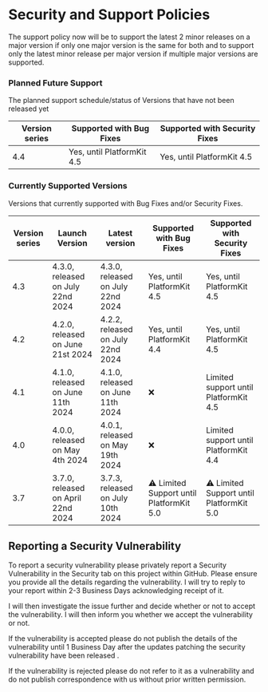 # Security and Support Policies
The support policy now will be to support the latest 2 minor releases on a major version if only one major version is the same for both and to support only the latest minor release per major version if multiple major versions are supported.

### Planned Future Support
The planned support schedule/status of Versions that have not been released yet 

| Version series | Supported with Bug Fixes | Supported with Security Fixes |
|--| --|--|
| 4.4 | Yes, until PlatformKit 4.5 | Yes, until PlatformKit 4.5 |

### Currently Supported Versions
Versions that currently supported with Bug Fixes and/or Security Fixes.

| Version series | Launch Version | Latest version | Supported with Bug Fixes | Supported with Security Fixes |
|--| --|--|--|--|
| 4.3  | 4.3.0, released on July 22nd 2024 | 4.3.0, released on July 22nd 2024 | Yes, until PlatformKit 4.5 | Yes, until PlatformKit 4.5 |
| 4.2 | 4.2.0, released on June 21st 2024 | 4.2.2, released on July 22nd 2024 | Yes, until PlatformKit 4.4 | Yes, until PlatformKit 4.5 | 
| 4.1 | 4.1.0, released on June 11th 2024 | 4.1.0, released on June 11th 2024 | :x: | Limited support until PlatformKit 4.5 | 
| 4.0 | 4.0.0, released on May 4th 2024 | 4.0.1, released on May 19th 2024 | :x: | Limited support until PlatformKit 4.4 | 
| 3.7 | 3.7.0, released on April 22nd 2024 | 3.7.3, released on July 10th 2024 |  :warning: Limited Support until PlatformKit 5.0 |  :warning: Limited Support until PlatformKit 5.0 | 

## Reporting a Security Vulnerability

To report a security vulnerability please privately report a Security Vulnerability in the Security tab on this project within GitHub.
Please ensure you provide all the details regarding the vulnerability. I will try to reply to your report within 2-3 Business Days acknowledging receipt of it.

I will then investigate the issue further and decide whether or not to accept the vulnerability. I will then inform you whether we accept the vulnerability or not.

If the vulnerability is accepted please do not publish the details of the vulnerability until 1 Business Day after the updates patching the security vulnerability have been released .

If the vulnerability is rejected please do not refer to it as a vulnerability and do not publish correspondence with us without prior written permission.
